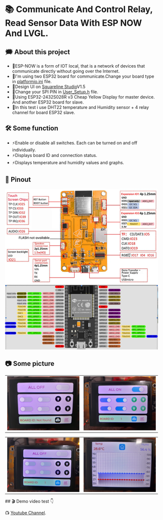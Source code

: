 # 📚 Communicate And Control Relay, Read Sensor Data With ESP NOW And LVGL.

## 🗯️ About this project  
- 🌟ESP-NOW is a form of IOT local, that is a network of devices that communicate directly without going over the Internet.
- 🌟I'm using two ESP32 board for communicate.Change your board type in [platformio.ini](https://github.com/pangcrd/espnow-lvgl/blob/main/ScreenLVGL-master/platformio.ini) file.
- 🌟Design UI on [Squareline Studio](https://squareline.io/)V1.5 
- 🌟Change your SPI PIN in [User_Setup.h](https://github.com/pangcrd/espnow-lvgl/blob/main/ScreenLVGL-master/lib/TFT_eSPI/User_Setup.h) file.
- 🌟Using ESP32-2432S028R v3 Cheap Yellow Display for master device. And another ESP32 board for slave.
- 🌟In this test i use DHT22 temperature and Humidity sensor + 4 relay channel for board ESP32 slave.


## 🛠 Some function
- ⚡Enable or disable all switches. Each can be turned on and off individually.
- ⚡Displays board ID and connection status.
- ⚡Displays temperature and humidity values ​​and graphs.  
  
## 🔎 Pinout
![schematic](https://github.com/pangcrd/espnow-lvgl/blob/main/images/cyd.png)  
![schematic](https://github.com/pangcrd/espnow-lvgl/blob/main/images/ESP32-WROOM-1.png)

## 📷 Some picture
<table>
  <tr>
    <td><img src="https://github.com/pangcrd/espnow-lvgl/blob/main/images/20250210_111911.jpg" alt="Image 1" width="400"/></td>
    <td><img src="https://github.com/pangcrd/espnow-lvgl/blob/main/images/20250210_111823.jpg" alt="Image 2" width="400"/></td> 
  </tr>
</table>  

<table>
  <tr>
    <td><img src="https://github.com/pangcrd/espnow-lvgl/blob/main/images/20250210_111833.jpg" alt="Image 1" width="400"/></td>
    <td><img src="https://github.com/pangcrd/espnow-lvgl/blob/main/images/20250210_111846.jpg" alt="Image 2" width="400"/></td>  
  </tr>
</table>   
## 🎬 Demo video test 👇  

📺 [Youtube Channel](https://www.youtube.com/@pangcrd).

